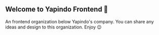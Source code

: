 ## Welcome to Yapindo Frontend 👋

An frontend organization below Yapindo's company. You can share any ideas and design to this organization. Enjoy 😉
